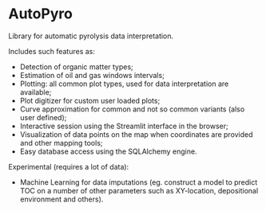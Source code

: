 # AutoPyro
Library for automatic pyrolysis data interpretation.

Includes such features as:
* Detection of organic matter types;
* Estimation of oil and gas windows intervals;
* Plotting: all common plot types, used for data interpretation are available;
* Plot digitizer for custom user loaded plots;
* Curve approximation for common and not so common variants (also user defined);
* Interactive session using the Streamlit interface in the browser;
* Visualization of data points on the map when coordinates are provided and other mapping tools;
* Easy database access using the SQLAlchemy engine.

Experimental (requires a lot of data):
* Machine Learning for data imputations (eg. construct a model to predict TOC on a number of other parameters such as XY-location, depositional environment and others).


